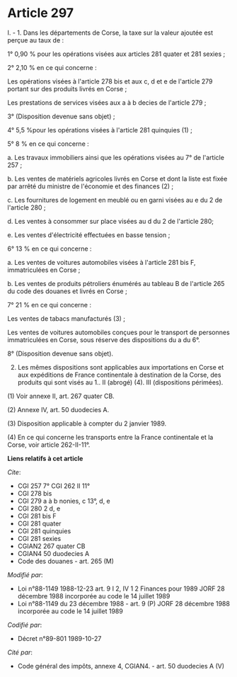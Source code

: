# Article 297

I. - 1. Dans les départements de Corse, la taxe sur la valeur ajoutée est perçue au taux de :

1° 0,90 % pour les opérations visées aux articles 281 quater et 281 sexies ;

2° 2,10 % en ce qui concerne :

Les opérations visées à l'article 278 bis et aux c, d et e de l'article 279 portant sur des produits livrés en Corse ;

Les prestations de services visées aux a à b decies de l'article 279 ;

3° (Disposition devenue sans objet) ;

4° 5,5 %pour les opérations visées à l'article 281 quinquies (1) ;

5° 8 % en ce qui concerne :

a. Les travaux immobiliers ainsi que les opérations visées au 7° de l'article 257 ;

b. Les ventes de matériels agricoles livrés en Corse et dont la liste est fixée par arrêté du ministre de l'économie et des
finances (2) ;

c. Les fournitures de logement en meublé ou en garni visées au e du 2 de l'article 280 ;

d. Les ventes à consommer sur place visées au d du 2 de l'article 280;

e. Les ventes d'électricité effectuées en basse tension ;

6° 13 % en ce qui concerne :

a. Les ventes de voitures automobiles visées à l'article 281 bis F, immatriculées en Corse ;

b. Les ventes de produits pétroliers énumérés au tableau B de l'article 265 du code des douanes et livrés en Corse ;

7° 21 % en ce qui concerne :

Les ventes de tabacs manufacturés (3) ;

Les ventes de voitures automobiles conçues pour le transport de personnes immatriculées en Corse, sous réserve des
dispositions du a du 6°.

8° (Disposition devenue sans objet).

2. Les mêmes dispositions sont applicables aux importations en Corse et aux expéditions de France continentale à destination
de la Corse, des produits qui sont visés au 1.. II (abrogé) (4). III (dispositions périmées).

(1) Voir annexe II, art. 267 quater CB.

(2) Annexe IV, art. 50 duodecies A.

(3) Disposition applicable à compter du 2 janvier 1989.

(4) En ce qui concerne les transports entre la France continentale et la Corse, voir article 262-II-11°.

**Liens relatifs à cet article**

_Cite_:

  - CGI 257 7° CGI 262 II 11°
  - CGI 278 bis
  - CGI 279 a à b nonies, c 13°, d, e
  - CGI 280 2 d, e
  - CGI 281 bis F
  - CGI 281 quater
  - CGI 281 quinquies
  - CGI 281 sexies
  - CGIAN2 267 quater CB
  - CGIAN4 50 duodecies A
  - Code des douanes - art. 265 (M)

_Modifié par_:

  - Loi n°88-1149 1988-12-23 art. 9 I 2, IV 1 2 Finances pour 1989 JORF 28 décembre 1988 incorporée au code le 14 juillet 1989
  - Loi n°88-1149 du 23 décembre 1988 - art. 9 (P) JORF 28 décembre 1988 incorporée au code le 14 juillet 1989

_Codifié par_:

  - Décret n°89-801 1989-10-27

_Cité par_:

  - Code général des impôts, annexe 4, CGIAN4. - art. 50 duodecies A (V)
